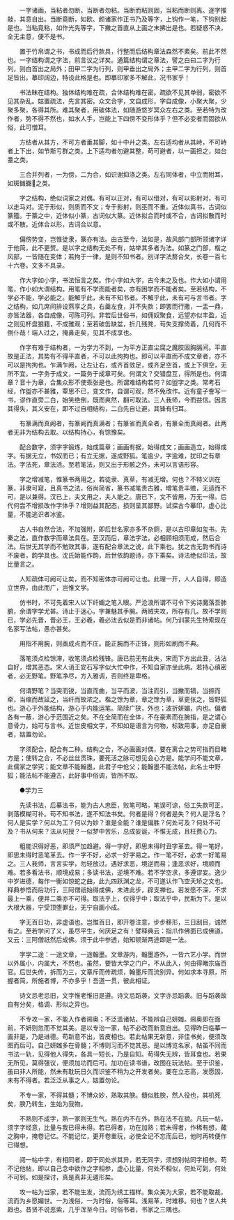 <!-- { "loadSidebar": true } -->
　　一字诸画，当粘者勿断，当断者勿粘。当断而粘则固，当粘而断则离。逐字推敲，其意自出。当断竟断，如欧、颜诸家作正书乃及等字，上钩作一笔，下钩别起是也。当粘竟粘，如作光先等字，下撇之首直从上画之末拂出是也。若疑惑不决，全无主意，便不是书。 

　　置于竹帛谓之书，书成而后行款具，行整而后结构章法森然不紊矣。前此不然也。一字结构谓之字法，前言议之详矣。通篇结构谓之章法，譬之白曰二字为行列，则白首出之局外；田甲二字为行列，则甲垂出之局外；主甲二字为行列，则首足皆出。摹印阔边，特设此格是也。即摹印家多不解此，况书家乎！ 

　　书法昧在结构。独体结构难在疏，合体结构难在密。疏欲不见其单弱，密欲不见其杂乱。姑置疏法，先言其密。众文合字，文自成形，字自成像，小聚大聚，少聚多聚，各得其所。难其聚者，用破体法，如随游悠岁冥众左右之类。至若特为改作者，势不得不然也，如水人手，岂能上下四傍不变形体乎？但不必变者而固欲从俗，此可憎耳。 

　　方结者从其方，不可方者垂其脚，如十中廾之类。左右适均者从其峙，不可峙者上下出，如节斯亏群之类。上下适均者勿避其整，苟可避者，以一画担之，如台耋之类。 

　　三合并列者，一为傍，二为合，如识谢抑涤之类。左右同体者，中立而附耳，如斑雠嚻之类。 

　　字之结构，绝似词家之对偶。有可以正对，有可以借对，有可以影射对，有可以走马对。泥于形似，则质而不文；专于影射，则巫而不重。近体似真书，古词似篆籀。于篆之中，近体似小篆，古词似大篆。近体拟合而时或不合，古词拟散而时或不散。近体合以形，古词合以意。 

　　偏傍势变，岂惟徒隶，篆亦有法。由古至今，法如是，故风部门部所领诸字详于他简，此不更赘。是以字之结构无处不有，姑举其多者为法。如篆之门部，楷之风部，一皆随在变体；若拘于一律，是则不知书者。别详字法剺合攵，长卷一百七十六卷。文多不具录。 

　　作大字如小字，书法恒言之矣。作小字如大字，古今未之及也。作大如小谓用笔，作小如大谓结构。用笔有不学而能者矣，亦有困学而不能者矣。至若结构，不学必不能，学必能之。能解乎此，未有不知书者。不解乎此，未有可与言书者。字之结构，如几席间排设燕享之具，右羹左食，并不失款；即罢而行撒，一盂一鼎，亦皆法器，各自成像，可陈可列。非若后世俗书，如佣奴聚食，远望亦似丰盈，近之则见杯盘狼籍，不成雅观；至若破缶缺盆，折几残凳，苟失支撑倚着，几何而不倒仆哉！端人过之，掩鼻走矣，见其不成享也。 

　　作字有难于结构者，一为学力不到，一为平方正直尘腐之魔胶固胸膈间。平直故是正法，其势有不得平直者，不可以此拘拘也。即可以平直而不成文章者，亦不可以是拘拘也。乍满乍阙，让左让右，或齐首敛足，或齐足空首，或上下俱空，无所不宜。一字务于成文，一篇务于成章可矣。何谓文？交错盘互，得所是也。何谓章？音十为章，合集众形不使乖张是也。所谓难结构若何？如盥字之类。常考石经，作盥亦不甚雅，覃思不已，变文作，自谓可观，然不免改作。近有童子誊写一书，谬作直旁二白，始笑绝倒，既而爽然，翻可取法。三人我师，今而益信。因言其得失，其义安在，即不过自相结构，二白先自让避，其锋有归耳。 

　　有篆满而真阙者，有篆阙而真满者；有篆省而真全者，有篆全而真阙者。此两者无非为结构去取。以结构持心，有馀豫矣。 

　　配合数字，须字字锻炼，始成篇章；画画有据，始得成文；画画造立，始得成字。有据无立，书奴而已；有立无据，遂成野狐。笔逾少，字逾难，犹印之有章法。字法死，章法活。至若笔法，则又出于形骸之外，未可以言语形容。 

　　字之增减笔，惟篆书两用之，若徒隶、真草，有减无增。何也？不特义训在篆，非隶可窥，且真书之法，俗尚简省，篆书减笔贵古雅，增笔贵丰赡，无适而不可，是以兼得。汉已上，夫文用之，夫人能之。唐已下，文不皆用，万无一得。后代何尝不增损改作字体乎？增则益其配态，损则呈其鄙野。试探古今摹印，虚心比量，不能逃识者冰鉴。 

　　古人书自然合法，不加强附，即后世名家亦多不杂厕，是以古印章如玺书。先秦之法，直作数字而章法具在。至汉而后，章法字法，必相顾相须而成，然后合法。后世无其学而不勉效其事，遂有配合章法之说，此下乘也。犹之古无韵书而诗不废者，韵学具也。沈氏始能作韵，后世依韵题诗，亦下乘矣。诗法绝似印法，故比量言之。 

　　人知疏体可阙可让矣，而不知密体亦可阙可让也。此理一开，人人自得，即造立世界，由此而广，岂惟文学。 

　　仿书时，不可先着宋人以下纤媚之笔入眼。严沧浪所谓不可令下劣诗魔落吾肺腑，余谓字学尤甚。诗止于迷心，字兼魅其手腕。两贼夹攻，所存有几。故不学则已，学必先晋，晋必王，王必羲，羲必汰去似是而非诸帖。何乃训蒙先生特索现在名家写法帖，愚亦甚矣。 

　　用指不用腕，则画成点而不庄。能正腕而不正锋，则形如刷而不典。 

　　落笔须点检馀渖，收笔须点检残锋。唐已前无有此失，宋而下方出此丑，沾沾自好，增其恶态。宋人诮王安石写字似大忙中作，不知自家亦坐此病。若持心缜密者，必无野笔。野笔净尽，方入雅调，否则终是卑格。 

　　何谓野笔？当突而锐，当直而曲，当平而波，当注而引，当撇而镝，当捺而牵，当缩而故延之，当纤而故浓之。楷之馀为章，章之馀为草，草更张之，皆野狐也。游心于外能结构，游心于内能运笔。简牍广狭，外也；波折妍媚，内也。偏者各有一蔽，游心于范围近之矣。不在全简而在全体，不在豪素而在腕指，是之谓心意骨力，始可与言书。近世皮相文字，不知如是语言为何物，标致用事，亦足自豪者，姑置勿论。 

　　字须配合，配合有二种。结构之合，不必画画对偶，要在离合之势可指而目睹方是；使转之合，不必丝丝贯珠，要死活之脉可想见会心方是。能学问不能文章，此儒家之学究；能文章不能翰墨，此君子中伧父；能翰墨不能法帖，此名士中野狐；能法帖不能遵古，此好事中俗调，皆所不取。 

　　●学力三 

　　先读书法，后摹法书，能为古人忠臣，败笔可略，笔误可谅，俗工失款可正，剥落模糊可补。苟不知书法，遂不知法书矣。何者是得？何者是失？何人是浮名？何人是实学？何以为工？何以为妙？谁是全能？谁是偏胜？何处可及？何处不可及？书从何来？法从何授？一似梦中苦乐，总成妄诞，不惟无成，且枉费心力。 

　　粗能识得好恶，即须严加趋避。得一字好，即思未得时丑字革去。得一笔好，即思未得时恶笔革去。作一字不好，必求一好字易之。作一笔不好，必求一好笔易之。三人我师，言言实学，勿轻放过。遇好求恶，境逆而易；逢恶求好，境顺而难。若多看法书，顺境成易；多读书法，逆境不难。若不学空求，多遵谬妄。逸少中岁进德，每作一衡如惊蛇之曲，此九四跃渊之龙，不可遂认作飞空夭矫之文也。释典参悟而后功行，三阿僧祇始得成佛，未进此步，辟支禅也。若发愿不深，不求最上一乘，便并二乘亦不可得。取法乎上，仅得乎中；取法乎中，民斯为下。是以大根大器，宁受顶堕罪业，无宁自画小成。 

　　字无百日功，非虚语也。岂惟百日，即开卷注意，步步移形，三日刮目，诚然有之。至若学问了义，虽尽平生，何厌足之有！譬释典云：指爪作佛面已成佛道。又云：三阿僧祇然后成佛。须于此中参透，始知顿渐两途即是一法。 

　　字学二途：一途文章，一途翰墨。文章游内，翰墨游外，一皆六艺小学。而世以外属小，内属大，不然也。虽然，要皆大学之门户，不从此入，何由得睹宗庙百官。后世失传，拆而为三，文章斥而传疏烦，翰墨斥而流别异。何如求本寻原，所握者简，所施者博，不亦多乎！吾道一贯，彼此相证。 

　　诗文忌老忌旧，文字惟老惟旧是遵。诗文忌蹈袭，文字亦忌蹈袭。旧与蹈袭故自有分矣，格调、形似之异也。 

　　不专攻一家，不能入作者阃奥；不泛滥诸帖，不能辨自己妍媸。阃奥即在面前，不妍则忽而不觉其美。是以专治一家，帖不必改而新意自出。见得昨日临摹一画非是，乃是进德。苟新意不出，皆皮相也。若此帖果无新意，非佳书矣，便须改图而后可。自己妍媸多在骨髓；不博则习而不觉其恶。是以博览名家，帖虽不同而书法一轨，见得他人得失，各具一短长，乃是自知。苟得失无辨，皆耳食也。若果无所见，莫得强议，便须加功而后可。加功在读书谱，改图在玩法帖。至于识鉴，虽曰非人所能，然未有耽玩日久而识鉴不稍为之开发者矣。要在立志高，发愿固，未有不得者。若泛泛从事之人，姑置勿论。 

　　不专一家，不得其髓；不博众妙，熟取其腴。髓似胜腴，然人役也，其机死矣，腴乃转生，生始为我物。 

　　不熟则不成字，熟一家则无生气。熟在内不在外，熟在法不在貌。凡玩一帖，须字字经意，比量与我已得未得。若已得者，功在加熟；若未得者，作稀有想，藏之胸中，掩卷记忆。不能记忆，更开卷重玩，必使全记不忘而后已，他时再转便作已得想。 

　　阅一帖中字，有相同者，即于同处求其异，若无同字，须想别帖同字相参。苟不记他帖，即以自己念中欲作之字相参，虚心比量，何处不相似，何处可到，何处不可到。如是探讨，真是真非无遁形矣。 

　　攻一帖为当家，若不能生发，流而为绣工描样。集众美为大家，若不能取裁，流而为乡愿媚世。一为浅俗，一为时俗，俗等耳。浅易革，时难移。何也？世人共趋也。昔贤不说恶紫，几乎浑至今日。时俗书者，书家之三隅也。 

